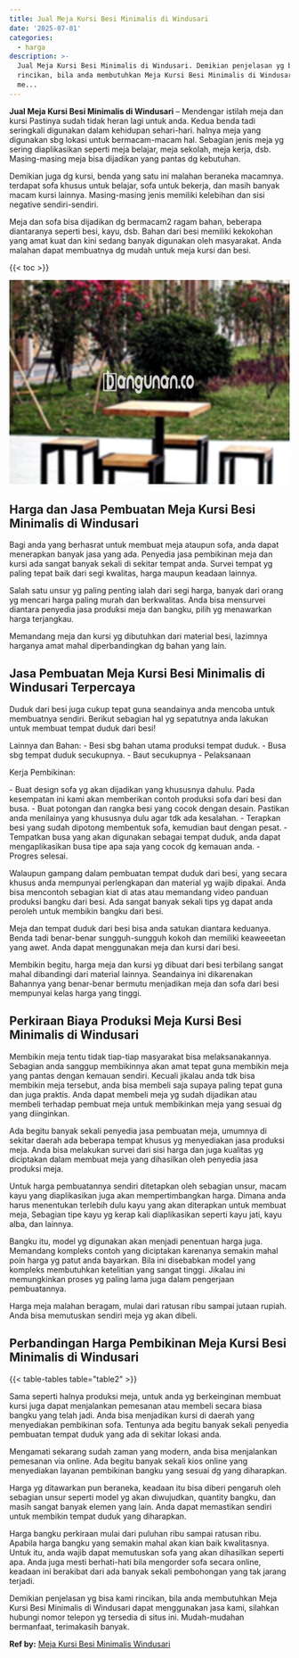 ```yaml
---
title: Jual Meja Kursi Besi Minimalis di Windusari
date: '2025-07-01'
categories:
  - harga
description: >-
  Jual Meja Kursi Besi Minimalis di Windusari. Demikian penjelasan yg bisa kami
  rincikan, bila anda membutuhkan Meja Kursi Besi Minimalis di Windusari dapat
  me...
---
```


**Jual Meja Kursi Besi Minimalis di Windusari** – Mendengar istilah meja dan kursi Pastinya sudah tidak heran lagi untuk anda. Kedua benda tadi seringkali digunakan dalam kehidupan sehari-hari. halnya meja yang digunakan sbg lokasi untuk bermacam-macam hal. Sebagian jenis meja yg sering diaplikasikan seperti meja belajar, meja sekolah, meja kerja, dsb. Masing-masing meja bisa dijadikan yang pantas dg kebutuhan.

Demikian juga dg kursi, benda yang satu ini malahan beraneka macamnya. terdapat sofa khusus untuk belajar, sofa untuk bekerja, dan masih banyak macam kursi lainnya. Masing-masing jenis memiliki kelebihan dan sisi negative sendiri-sendiri.

Meja dan sofa bisa dijadikan dg bermacam2 ragam bahan, beberapa diantaranya seperti besi, kayu, dsb. Bahan dari besi memiliki kekokohan yang amat kuat dan kini sedang banyak digunakan oleh masyarakat. Anda malahan dapat membuatnya dg mudah untuk meja kursi dan besi.

{{< toc >}}

![Jual Meja Kursi Besi Minimalis di Windusari](/images/jual-meja-besi-murah13.png)

## Harga dan Jasa Pembuatan Meja Kursi Besi Minimalis di Windusari

Bagi anda yang berhasrat untuk membuat meja ataupun sofa, anda dapat menerapkan banyak jasa yang ada. Penyedia jasa pembikinan meja dan kursi ada sangat banyak sekali di sekitar tempat anda. Survei tempat yg paling tepat baik dari segi kwalitas, harga maupun keadaan lainnya.

Salah satu unsur yg paling penting ialah dari segi harga, banyak dari orang yg mencari harga paling murah dan berkwalitas. Anda bisa mensurvei diantara penyedia jasa produksi meja dan bangku, pilih yg menawarkan harga terjangkau.

Memandang meja dan kursi yg dibutuhkan dari material besi, lazimnya harganya amat mahal diperbandingkan dg bahan yang lain.

## Jasa Pembuatan Meja Kursi Besi Minimalis di Windusari Terpercaya

Duduk dari besi juga cukup tepat guna seandainya anda mencoba untuk membuatnya sendiri. Berikut sebagian hal yg sepatutnya anda lakukan untuk membuat tempat duduk dari besi!

Lainnya dan Bahan: - Besi sbg bahan utama produksi tempat duduk. - Busa sbg tempat duduk secukupnya. - Baut secukupnya - Pelaksanaan

Kerja Pembikinan:

\- Buat design sofa yg akan dijadikan yang khususnya dahulu. Pada kesempatan ini kami akan memberikan contoh produksi sofa dari besi dan busa. - Buat potongan dan rangka besi yang cocok dengan desain. Pastikan anda menilainya yang khususnya dulu agar tdk ada kesalahan. - Terapkan besi yang sudah dipotong membentuk sofa, kemudian baut dengan pesat. - Tempatkan busa yang akan digunakan sebagai tempat duduk, anda dapat mengaplikasikan busa tipe apa saja yang cocok dg kemauan anda. - Progres selesai.

Walaupun gampang dalam pembuatan tempat duduk dari besi, yang secara khusus anda mempunyai perlengkapan dan material yg wajib dipakai. Anda bisa mencontoh sebagian kiat di atas atau memandang video panduan produksi bangku dari besi. Ada sangat banyak sekali tips yg dapat anda peroleh untuk membikin bangku dari besi.

Meja dan tempat duduk dari besi bisa anda satukan diantara keduanya. Benda tadi benar-benar sungguh-sungguh kokoh dan memiliki keaweeetan yang awet. Anda dapat menggunakan meja dan kursi dari besi.

Membikin begitu, harga meja dan kursi yg dibuat dari besi terbilang sangat mahal dibandingi dari material lainnya. Seandainya ini dikarenakan Bahannya yang benar-benar bermutu menjadikan meja dan sofa dari besi mempunyai kelas harga yang tinggi.

## Perkiraan Biaya Produksi Meja Kursi Besi Minimalis di Windusari

Membikin meja tentu tidak tiap-tiap masyarakat bisa melaksanakannya. Sebagian anda sanggup membikinnya akan amat tepat guna membikin meja yang pantas dengan kemauan sendiri. Kecuali jikalau anda tdk bisa membikin meja tersebut, anda bisa membeli saja supaya paling tepat guna dan juga praktis. Anda dapat membeli meja yg sudah dijadikan atau membeli terhadap pembuat meja untuk membikinkan meja yang sesuai dg yang diinginkan.

Ada begitu banyak sekali penyedia jasa pembuatan meja, umumnya di sekitar daerah ada beberapa tempat khusus yg menyediakan jasa produksi meja. Anda bisa melakukan survei dari sisi harga dan juga kualitas yg diciptakan dalam membuat meja yang dihasilkan oleh penyedia jasa produksi meja.

Untuk harga pembuatannya sendiri ditetapkan oleh sebagian unsur, macam kayu yang diaplikasikan juga akan mempertimbangkan harga. Dimana anda harus menentukan terlebih dulu kayu yang akan diterapkan untuk membuat meja, Sebagian tipe kayu yg kerap kali diaplikasikan seperti kayu jati, kayu alba, dan lainnya.

Bangku itu, model yg digunakan akan menjadi penentuan harga juga. Memandang kompleks contoh yang diciptakan karenanya semakin mahal poin harga yg patut anda bayarkan. Bila ini disebabkan model yang kompleks membutuhkan ketelitian yang sangat tinggi. Jikalau ini memungkinkan proses yg paling lama juga dalam pengerjaan pembuatannya.

Harga meja malahan beragam, mulai dari ratusan ribu sampai jutaan rupiah. Anda bisa memutuskan sendiri meja yg akan dibeli.

## Perbandingan Harga Pembikinan Meja Kursi Besi Minimalis di Windusari

{{< table-tables table="table2" >}}

Sama seperti halnya produksi meja, untuk anda yg berkeinginan membuat kursi juga dapat menjalankan pemesanan atau membeli secara biasa bangku yang telah jadi. Anda bisa menjadikan kursi di daerah yang menyediakan pembikinan sofa. Tentunya ada begitu banyak sekali penyedia pembuatan tempat duduk yang ada di sekitar lokasi anda.

Mengamati sekarang sudah zaman yang modern, anda bisa menjalankan pemesanan via online. Ada begitu banyak sekali kios online yang menyediakan layanan pembikinan bangku yang sesuai dg yang diharapkan.

Harga yg ditawarkan pun beraneka, keadaan itu bisa diberi pengaruh oleh sebagian unsur seperti model yg akan diwujudkan, quantity bangku, dan masih sangat banyak elemen yang lain. Anda dapat memastikan sendiri untuk membikin tempat duduk yang diharapkan.

Harga bangku perkiraan mulai dari puluhan ribu sampai ratusan ribu. Apabila harga bangku yang semakin mahal akan kian baik kwalitasnya. Untuk itu, anda wajib dapat memutuskan sofa yang akan dihasilkan seperti apa. Anda juga mesti berhati-hati bila mengorder sofa secara online, keadaan ini berakibat dari ada banyak sekali pembohongan yang tak jarang terjadi.

Demikian penjelasan yg bisa kami rincikan, bila anda membutuhkan Meja Kursi Besi Minimalis di Windusari dapat menggunakan jasa kami, silahkan hubungi nomor telepon yg tersedia di situs ini. Mudah-mudahan bermanfaat, terimakasih banyak.

**Ref by:** [Meja Kursi Besi Minimalis Windusari](https://id.wikipedia.org/wiki/Meja)
